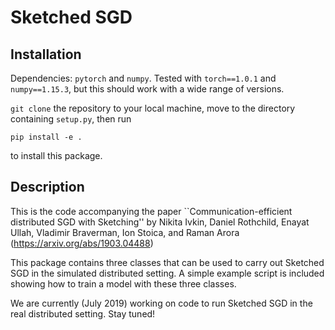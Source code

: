 # Sketched SGD

## Installation
Dependencies: `pytorch` and `numpy`. Tested with `torch==1.0.1` and `numpy==1.15.3`, but this should work with a wide range of versions.

`git clone` the repository to your local machine, move to the directory containing `setup.py`, then run
```
pip install -e .
```
to install this package.

## Description

This is the code accompanying the paper ``Communication-efficient distributed SGD with Sketching'' by Nikita Ivkin, Daniel Rothchild, Enayat Ullah, Vladimir Braverman, Ion Stoica, and Raman Arora (https://arxiv.org/abs/1903.04488)

This package contains three classes that can be used to carry out Sketched SGD in the simulated distributed setting. A simple example script is included showing how to train a model with these three classes.

We are currently (July 2019) working on code to run Sketched SGD in the real distributed setting. Stay tuned!

